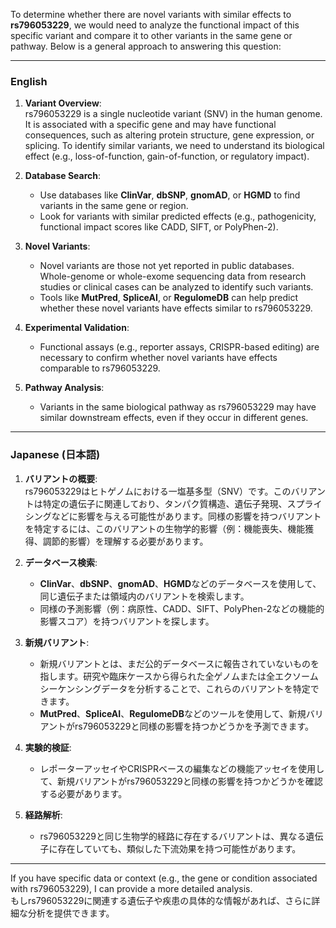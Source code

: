 To determine whether there are novel variants with similar effects to **rs796053229**, we would need to analyze the functional impact of this specific variant and compare it to other variants in the same gene or pathway. Below is a general approach to answering this question:

---

### **English**
1. **Variant Overview**:  
   rs796053229 is a single nucleotide variant (SNV) in the human genome. It is associated with a specific gene and may have functional consequences, such as altering protein structure, gene expression, or splicing. To identify similar variants, we need to understand its biological effect (e.g., loss-of-function, gain-of-function, or regulatory impact).

2. **Database Search**:  
   - Use databases like **ClinVar**, **dbSNP**, **gnomAD**, or **HGMD** to find variants in the same gene or region.
   - Look for variants with similar predicted effects (e.g., pathogenicity, functional impact scores like CADD, SIFT, or PolyPhen-2).

3. **Novel Variants**:  
   - Novel variants are those not yet reported in public databases. Whole-genome or whole-exome sequencing data from research studies or clinical cases can be analyzed to identify such variants.
   - Tools like **MutPred**, **SpliceAI**, or **RegulomeDB** can help predict whether these novel variants have effects similar to rs796053229.

4. **Experimental Validation**:  
   - Functional assays (e.g., reporter assays, CRISPR-based editing) are necessary to confirm whether novel variants have effects comparable to rs796053229.

5. **Pathway Analysis**:  
   - Variants in the same biological pathway as rs796053229 may have similar downstream effects, even if they occur in different genes.

---

### **Japanese (日本語)**
1. **バリアントの概要**:  
   rs796053229はヒトゲノムにおける一塩基多型（SNV）です。このバリアントは特定の遺伝子に関連しており、タンパク質構造、遺伝子発現、スプライシングなどに影響を与える可能性があります。同様の影響を持つバリアントを特定するには、このバリアントの生物学的影響（例：機能喪失、機能獲得、調節的影響）を理解する必要があります。

2. **データベース検索**:  
   - **ClinVar**、**dbSNP**、**gnomAD**、**HGMD**などのデータベースを使用して、同じ遺伝子または領域内のバリアントを検索します。  
   - 同様の予測影響（例：病原性、CADD、SIFT、PolyPhen-2などの機能的影響スコア）を持つバリアントを探します。

3. **新規バリアント**:  
   - 新規バリアントとは、まだ公的データベースに報告されていないものを指します。研究や臨床ケースから得られた全ゲノムまたは全エクソームシーケンシングデータを分析することで、これらのバリアントを特定できます。  
   - **MutPred**、**SpliceAI**、**RegulomeDB**などのツールを使用して、新規バリアントがrs796053229と同様の影響を持つかどうかを予測できます。

4. **実験的検証**:  
   - レポーターアッセイやCRISPRベースの編集などの機能アッセイを使用して、新規バリアントがrs796053229と同様の影響を持つかどうかを確認する必要があります。

5. **経路解析**:  
   - rs796053229と同じ生物学的経路に存在するバリアントは、異なる遺伝子に存在していても、類似した下流効果を持つ可能性があります。

---

If you have specific data or context (e.g., the gene or condition associated with rs796053229), I can provide a more detailed analysis.  
もしrs796053229に関連する遺伝子や疾患の具体的な情報があれば、さらに詳細な分析を提供できます。